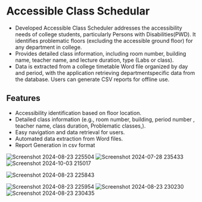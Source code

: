 # Accessible Class Schedular

- Developed Accessible Class Scheduler addresses the accessibility  needs of college students, particularly Persons with Disabilities(PWD). It identifies problematic floors (excluding the accessible ground floor) for any department in college.
- Provides detailed class information, including room number, building name, teacher name, and lecture duration, type (Labs or class).
- Data is extracted from a college timetable Word file organized by day and period, with the application retrieving departmentspecific data from the database. Users can generate CSV reports for offline use. 

## Features

- Accessibility identification based on floor location.​​
- Detailed class information (e.g., room number, building, period number , teacher name, class duration, Problematic classes,).​​
- Easy navigation and data retrieval for users.​​
- Automated data extraction from Word files.​
- Report Generation in csv format

![Screenshot 2024-08-23 225504](https://github.com/user-attachments/assets/f3f20ba1-8149-46df-a3bc-09eb5ff29549)
![Screenshot 2024-07-28 235433](https://github.com/user-attachments/assets/eb73168c-4478-48a7-95b0-afe22821ef92)
![Screenshot 2024-10-03 215017](https://github.com/user-attachments/assets/b9dad28c-375d-432c-a371-bec73a2eb9a5)

![Screenshot 2024-08-23 225843](https://github.com/user-attachments/assets/d3d193aa-3e4b-4eb7-9f90-d510598be342)


![Screenshot 2024-08-23 225954](https://github.com/user-attachments/assets/4e47dfcd-6bfd-4185-ae9f-a0e490f60b47)
![Screenshot 2024-08-23 230230](https://github.com/user-attachments/assets/c16f3159-e2ca-4e1f-842a-c0cae8867900)
![Screenshot 2024-08-23 230435](https://github.com/user-attachments/assets/0bfa02db-261b-4549-8d46-c7259a6cf962)
